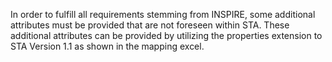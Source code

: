 In order to fulfill all requirements stemming from INSPIRE, some additional attributes must be provided that are not foreseen within STA. 
These additional attributes can be provided by utilizing the properties extension to STA Version 1.1 as shown in the mapping excel.
